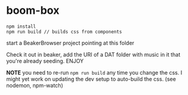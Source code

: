 # boom-box

```
npm install
npm run build // builds css from components
```

start a BeakerBrowser project pointing at this folder

Check it out in beaker, add the URI of a DAT folder with music in it that you're already seeding. ENJOY

**NOTE** you need to re-run `npm run build` any time you change the css. I might yet work on updating the dev setup to auto-build the css. (see nodemon, npm-watch)
